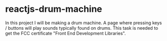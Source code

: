 # reactjs-drum-machine

In this project I will be making a drum machine.
A page where pressing keys / buttons will play
sounds typically found on drums. This task is 
needed to get the FCC certificate "Front End Development Libraries".